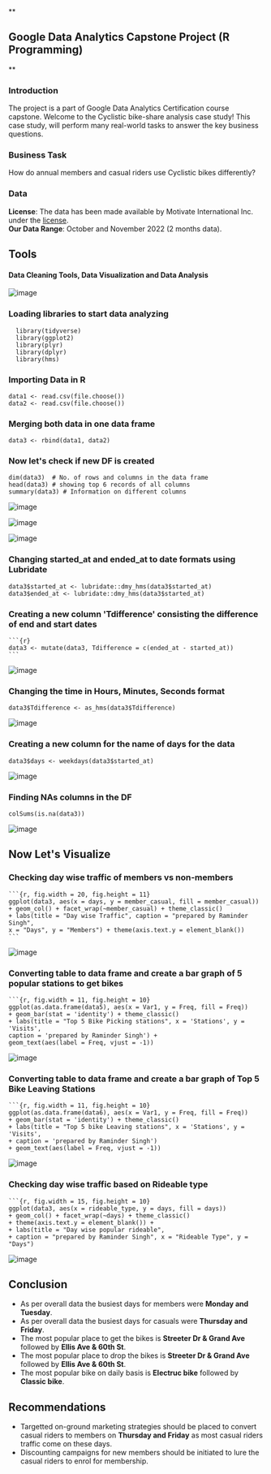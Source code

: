 **

## Google Data Analytics Capstone Project (R Programming)

** 
### Introduction

The project is a part of Google Data Analytics Certification course capstone. Welcome to the Cyclistic bike-share analysis case study! This case study, will perform many real-world tasks to answer the key business questions.

### Business Task
How do annual members and casual riders use Cyclistic bikes differently?

### Data
**License**: The data has been made available by Motivate International Inc. under the [license](https://ride.divvybikes.com/data-license-agreement).</br> 
**Our Data Range**: October and November 2022 (2 months data).

## Tools
#### Data Cleaning Tools, Data Visualization and Data Analysis

![image](https://user-images.githubusercontent.com/119749518/216831247-d77529f1-fe35-4012-9745-7557bbc85cfa.png)

### Loading libraries to start data analyzing

      library(tidyverse)
      library(ggplot2)
      library(plyr)
      library(dplyr)
      library(hms)

### Importing Data in R

    data1 <- read.csv(file.choose())
    data2 <- read.csv(file.choose())


### Merging both data in one data frame

```{r}
data3 <- rbind(data1, data2)
```

### Now let's check if new DF is created

```{r}
dim(data3)  # No. of rows and columns in the data frame
head(data3) # showing top 6 records of all columns
summary(data3) # Information on different columns
```

![image](https://user-images.githubusercontent.com/119749518/216831475-f601338e-bf93-49de-a67f-99fc7309fee4.png)

![image](https://user-images.githubusercontent.com/119749518/216831541-17a44657-afe8-46de-a77b-080549273a06.png)

![image](https://user-images.githubusercontent.com/119749518/216831582-df9b4acd-dc70-4b9c-9375-a4c29bbb0525.png)


### Changing started_at and ended_at to date formats using Lubridate

```{r}
data3$started_at <- lubridate::dmy_hms(data3$started_at)
data3$ended_at <- lubridate::dmy_hms(data3$started_at)
```

### Creating a new column 'Tdifference' consisting the difference of end and start dates

    ```{r}
    data3 <- mutate(data3, Tdifference = c(ended_at - started_at))
    ```

![image](https://user-images.githubusercontent.com/119749518/216831768-d21d8cd9-dea7-4110-842a-f75c233210a2.png)


### Changing the time in Hours, Minutes, Seconds format
```{r}
data3$Tdifference <- as_hms(data3$Tdifference)
```
![image](https://user-images.githubusercontent.com/119749518/216831647-eebc406f-309f-4103-aaf7-99f3a309f096.png)


### Creating a new column for the name of days for the data

```{r}
data3$days <- weekdays(data3$started_at)
```
![image](https://user-images.githubusercontent.com/119749518/216831831-44140a97-fe85-4984-a5f4-bdedfdfa1fac.png)


### Finding NAs columns in the DF
```{r}
colSums(is.na(data3))
```
![image](https://user-images.githubusercontent.com/119749518/216832493-7d674543-cf31-4ecd-832f-88cc81d6bfcd.png)


## Now Let's Visualize

### Checking day wise traffic of members vs non-members

    ```{r, fig.width = 20, fig.height = 11}
    ggplot(data3, aes(x = days, y = member_casual, fill = member_casual)) 
    + geom_col() + facet_wrap(~member_casual) + theme_classic() 
    + labs(title = "Day wise Traffic", caption = "prepared by Raminder Singh", 
    x = "Days", y = "Members") + theme(axis.text.y = element_blank())
    ```
![image](https://user-images.githubusercontent.com/119749518/216831971-b24b7d6a-cb47-4b3a-93ac-17d64b38236f.png)


### Converting table to data frame and create a bar graph of 5 popular stations to get bikes

    ```{r, fig.width = 11, fig.height = 10}
    ggplot(as.data.frame(data5), aes(x = Var1, y = Freq, fill = Freq)) 
    + geom_bar(stat = 'identity') + theme_classic() 
    + labs(title = "Top 5 Bike Picking stations", x = 'Stations', y = 'Visits', 
    caption = 'prepared by Raminder Singh') + 
    geom_text(aes(label = Freq, vjust = -1))

![image](https://user-images.githubusercontent.com/119749518/216832064-cec3f8d8-6baa-49af-aa05-e41c5f2db7de.png)

### Converting table to data frame and create a bar graph of Top 5 Bike Leaving Stations

    ```{r, fig.width = 11, fig.height = 10}
    ggplot(as.data.frame(data6), aes(x = Var1, y = Freq, fill = Freq)) 
    + geom_bar(stat = 'identity') + theme_classic() 
    + labs(title = "Top 5 bike Leaving stations", x = 'Stations', y = 'Visits', 
    + caption = 'prepared by Raminder Singh') 
    + geom_text(aes(label = Freq, vjust = -1))

![image](https://user-images.githubusercontent.com/119749518/216832155-5529f3de-d1ad-425d-8da2-2129a4ab1c91.png)

### Checking day wise traffic based on Rideable type

    ```{r, fig.width = 15, fig.height = 10}
    ggplot(data3, aes(x = rideable_type, y = days, fill = days)) 
    + geom_col() + facet_wrap(~days) + theme_classic() 
    + theme(axis.text.y = element_blank()) + 
    + labs(title = "Day wise popular rideable", 
    + caption = "prepared by Raminder Singh", x = "Rideable Type", y = "Days")

![image](https://user-images.githubusercontent.com/119749518/216832229-0aeb5bca-1905-49e2-9547-ebfa2082f4f9.png)



## Conclusion

-   As per overall data the busiest days for members were  **Monday and Tuesday**.
-   As per overall data the busiest days for casuals were  **Thursday and Friday**.
-   The most popular place to get the bikes is **Streeter Dr & Grand Ave** followed by **Ellis Ave & 60th St**.
-   The most popular place to drop the bikes is **Streeter Dr & Grand Ave** followed by **Ellis Ave & 60th St**.
-   The most popular bike on daily basis is **Electruc bike** followed by **Classic bike**.

## Recommendations

-   Targetted on-ground marketing strategies should be placed to convert casual riders to members on  **Thursday and Friday**  as most casual riders traffic come on these days.
-   Discounting campaigns for new members should be initiated to lure the casual riders to enrol for membership.
